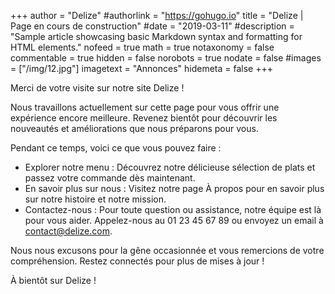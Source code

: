 +++
author = "Delize"
#authorlink = "https://gohugo.io"
title = "Delize | Page en cours de construction"
#date = "2019-03-11"
#description = "Sample article showcasing basic Markdown syntax and formatting for HTML elements."
nofeed = true
math = true
notaxonomy = false
commentable = true
hidden = false
norobots = true
nodate = false
#images = ["/img/12.jpg"]
imagetext = "Annonces"
hidemeta = false
+++

Merci de votre visite sur notre site Delize !

Nous travaillons actuellement sur cette page pour vous offrir une expérience encore meilleure. Revenez bientôt pour découvrir les nouveautés et améliorations que nous préparons pour vous.

Pendant ce temps, voici ce que vous pouvez faire :

- Explorer notre menu : Découvrez notre délicieuse sélection de plats et passez votre commande dès maintenant.
- En savoir plus sur nous : Visitez notre page À propos pour en savoir plus sur notre histoire et notre mission.
- Contactez-nous : Pour toute question ou assistance, notre équipe est là pour vous aider. Appelez-nous au 01 23 45 67 89 ou envoyez un email à contact@delize.com.

Nous nous excusons pour la gêne occasionnée et vous remercions de votre compréhension. Restez connectés pour plus de mises à jour !

À bientôt sur Delize !
